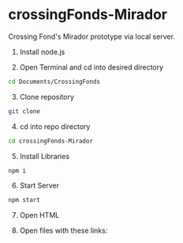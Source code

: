 # crossingFonds-Mirador
Crossing Fond's Mirador prototype via local server.

1. Install node.js

2. Open Terminal and cd into desired directory

```sh
cd Documents/CrossingFonds
```

3. Clone repository

```sh
git clone
```
    

4. cd into repo directory

```sh
cd crossingFonds-Mirador
```

5. Install Libraries

```sh
npm i
```

6. Start Server

```sh
npm start
```

7. Open HTML

8. Open files with these links:


